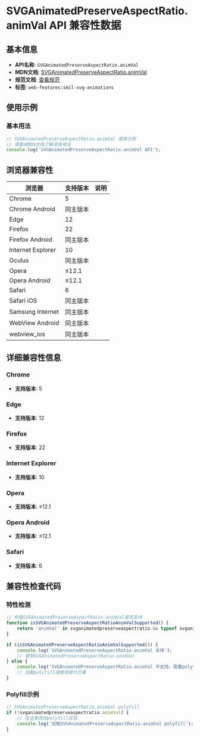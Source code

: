 # SVGAnimatedPreserveAspectRatio.animVal API 兼容性数据

## 基本信息

- **API名称**: `SVGAnimatedPreserveAspectRatio.animVal`
- **MDN文档**: [SVGAnimatedPreserveAspectRatio.animVal](https://developer.mozilla.org/docs/Web/API/SVGAnimatedPreserveAspectRatio/animVal)
- **规范文档**: [查看规范](https://svgwg.org/svg2-draft/coords.html#__svg__SVGAnimatedPreserveAspectRatio__animVal)
- **标签**: `web-features:smil-svg-animations`

## 使用示例

### 基本用法

```javascript
// SVGAnimatedPreserveAspectRatio.animVal 使用示例
// 请查阅MDN文档了解具体用法
console.log('SVGAnimatedPreserveAspectRatio.animVal API');
```

## 浏览器兼容性

| 浏览器 | 支持版本 | 说明 |
|--------|----------|------|
| Chrome | 5 |  |
| Chrome Android | 同主版本 |  |
| Edge | 12 |  |
| Firefox | 22 |  |
| Firefox Android | 同主版本 |  |
| Internet Explorer | 10 |  |
| Oculus | 同主版本 |  |
| Opera | ≤12.1 |  |
| Opera Android | ≤12.1 |  |
| Safari | 6 |  |
| Safari iOS | 同主版本 |  |
| Samsung Internet | 同主版本 |  |
| WebView Android | 同主版本 |  |
| webview_ios | 同主版本 |  |

## 详细兼容性信息

### Chrome

- **支持版本**: 5

### Edge

- **支持版本**: 12

### Firefox

- **支持版本**: 22

### Internet Explorer

- **支持版本**: 10

### Opera

- **支持版本**: ≤12.1

### Opera Android

- **支持版本**: ≤12.1

### Safari

- **支持版本**: 6

## 兼容性检查代码

### 特性检测

```javascript
// 检查SVGAnimatedPreserveAspectRatio.animVal是否支持
function isSVGAnimatedPreserveAspectRatioAnimValSupported() {
    return 'animVal' in svganimatedpreserveaspectratio && typeof svganimatedpreserveaspectratio.animVal === 'function';
}

if (isSVGAnimatedPreserveAspectRatioAnimValSupported()) {
    console.log('SVGAnimatedPreserveAspectRatio.animVal 支持');
    // 使用SVGAnimatedPreserveAspectRatio.animVal
} else {
    console.log('SVGAnimatedPreserveAspectRatio.animVal 不支持，需要polyfill');
    // 加载polyfill或使用替代方案
}
```

### Polyfill示例

```javascript
// SVGAnimatedPreserveAspectRatio.animVal polyfill
if (!svganimatedpreserveaspectratio.animVal) {
    // 在这里添加polyfill实现
    console.log('加载SVGAnimatedPreserveAspectRatio.animVal polyfill');
}
```

